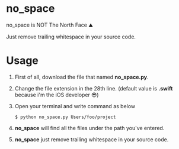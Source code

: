 # no_space
no_space is NOT The North Face ⛰

Just remove trailing whitespace in your source code.

# Usage

1. First of all, download the file that named **no_space.py**.

2. Change the file extension in the 28th line. (default value is **.swift** because i'm the iOS developer 😎)

3. Open your terminal and write command as below

    `$ python no_space.py Users/foo/project`

4. **no_space** will find all the files under the path you've entered.

5. **no_space** just remove trailing whitespace in your source code.
